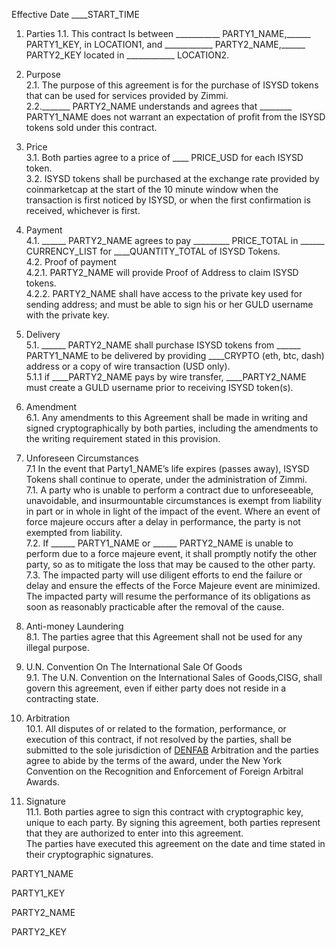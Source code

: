 Effective Date ____START_TIME  

1. Parties
1.1. This contract Is between ___________ PARTY1_NAME,______ PARTY1_KEY, in LOCATION1, and ____________ PARTY2_NAME,______ PARTY2_KEY located in ____________ LOCATION2.  

2. Purpose  
2.1. The purpose of this agreement is for the purchase of ISYSD tokens that can be used for services provided by Zimmi.  
2.2._______ PARTY2_NAME understands and agrees that ________ PARTY1_NAME does not warrant an expectation of profit from the ISYSD tokens sold under this contract.   

3. Price  
3.1. Both parties agree to a price of ____ PRICE_USD for each ISYSD token.  
3.2. ISYSD tokens shall be purchased at the exchange rate provided by coinmarketcap at the start of the 10 minute window when the transaction is first noticed by ISYSD, or when the first confirmation is received, whichever is first.   

4. Payment   
4.1. ______ PARTY2_NAME agrees to pay _________ PRICE_TOTAL in ______ CURRENCY_LIST for ____QUANTITY_TOTAL of ISYSD Tokens.  
4.2. Proof of payment    
4.2.1. PARTY2_NAME will provide Proof of Address to claim ISYSD tokens.     
4.2.2. PARTY2_NAME shall have access to the private key used for sending address; and must be able to sign his or her GULD username with the private key.    

5. Delivery  
5.1. ______ PARTY2_NAME shall purchase ISYSD tokens from ______ PARTY1_NAME to be delivered by providing ____CRYPTO (eth, btc, dash) address or a copy of wire transaction (USD only).  
5.1.1 if  ____PARTY2_NAME pays by wire transfer, ____PARTY2_NAME must create a GULD username prior to receiving ISYSD token(s).  

6. Amendment   
6.1. Any amendments to this Agreement shall be made in writing and signed cryptographically by both parties, including the amendments to the writing requirement stated in this provision.  

7.  Unforeseen Circumstances  
7.1 In the event that Party1_NAME’s life expires (passes away), ISYSD Tokens shall continue to operate, under the administration of Zimmi.   
7.1. A party who is unable to perform a contract due to unforeseeable, unavoidable, and insurmountable circumstances is exempt from liability in part or in whole in light of the impact of the event. Where an event of force majeure occurs after a delay in performance, the party is not exempted from liability.  
7.2. If ______ PARTY1_NAME or ______ PARTY2_NAME is unable to perform due to a force majeure event, it shall promptly notify the other party, so as to mitigate the loss that may be caused to the other party.  
7.3. The impacted party will use diligent efforts to end the failure or delay and ensure the effects of the Force Majeure event are minimized. The impacted party will resume the performance of its obligations as soon as reasonably practicable after the removal of the cause.  
 
8. Anti-money Laundering  
8.1. The parties agree that this Agreement shall not be used for any illegal purpose.  

9. U.N. Convention On The International Sale Of Goods  
9.1. The U.N. Convention on the International Sales of Goods,CISG, shall govern this agreement, even if either party does not reside in a contracting state.  

10. Arbitration  
10.1. All disputes of or related to the formation, performance, or execution of this contract, if not resolved by the parties, shall be submitted to the sole jurisdiction of [DENFAB](https://denfablaw.com) Arbitration and the parties agree to abide by the terms of the award, under the New York Convention on the Recognition and Enforcement of Foreign Arbitral Awards.  

11. Signature  
11.1. Both parties agree to sign this contract with cryptographic key, unique to each party. By signing this agreement, both parties represent that they are authorized to enter into this agreement.  
The parties have executed this agreement on the date and time stated in their cryptographic signatures.  

PARTY1_NAME

PARTY1_KEY

PARTY2_NAME

PARTY2_KEY
